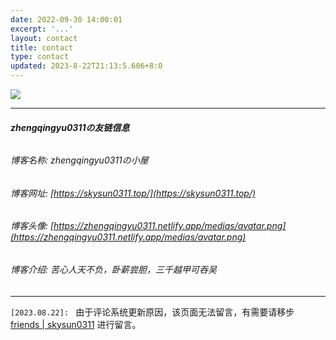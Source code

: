 ```yaml
---
date: 2022-09-30 14:00:01
excerpt: '...'
layout: contact
title: contact
type: contact
updated: 2023-8-22T21:13:5.606+8:0
---
```

![](https://api.xecades.xyz/api?site=zhengqingyu0311.github.io&email=zhengqingyu0717@126.com&luogu=zhengqingyu0311&codeforces=zhengqingyu&qq=1830952762)

---

###### **zhengqingyu0311の友链信息**

###### 博客名称: zhengqingyu0311の小屋

###### 博客网址: [https://skysun0311.top/](https://skysun0311.top/)

###### 博客头像: [https://zhengqingyu0311.netlify.app/medias/avatar.png](https://zhengqingyu0311.netlify.app/medias/avatar.png)

###### 博客介绍: 苦心人天不负，卧薪尝胆，三千越甲可吞吴

---

$\texttt{[2023.08.22]: }$ 由于评论系统更新原因，该页面无法留言，有需要请移步 [friends | skysun0311](https://skysun0311.top/friends) 进行留言。
